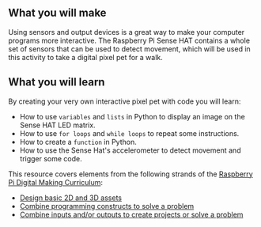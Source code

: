 ## What you will make
Using sensors and output devices is a great way to make your computer programs more interactive. The Raspberry Pi Sense HAT contains a whole set of sensors that can be used to detect movement, which will be used in this activity to take a digital pixel pet for a walk.

## What you will learn
By creating your very own interactive pixel pet with code you will learn:

- How to use `variables` and `lists` in Python to display an image on the Sense HAT LED matrix.
- How to use `for loops` and `while loops` to repeat some instructions.
- How to create a `function` in Python.
- How to use the Sense Hat's accelerometer to detect movement and trigger some code.

This resource covers elements from the following strands of the [Raspberry Pi Digital Making Curriculum](https://www.raspberrypi.org/curriculum/):

- [Design basic 2D and 3D assets](https://www.raspberrypi.org/curriculum/design/creator)
- [Combine programming constructs to solve a problem](https://www.raspberrypi.org/curriculum/programming/builder)
- [Combine inputs and/or outputs to create projects or solve a problem](https://www.raspberrypi.org/curriculum/physical-computing/builder)

